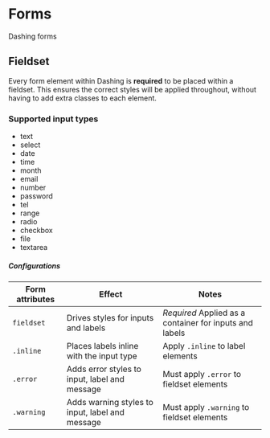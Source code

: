 # Forms
Dashing forms

## Fieldset
Every form element within Dashing is **required** to be placed within a fieldset. This ensures the correct styles will be applied throughout, without having to add extra classes to each element.

### Supported input types
* text
* select
* date
* time
* month
* email
* number
* password
* tel
* range
* radio
* checkbox
* file
* textarea

##### Configurations
| Form attributes               | Effect                                           | Notes                                                     |
|-------------------------------|--------------------------------------------------|-----------------------------------------------------------|
| `fieldset`                    | Drives styles for inputs and labels              | *Required* Applied as a container for inputs and labels   |
| `.inline`                     | Places labels inline with the input type         | Apply `.inline` to label elements                         |
| `.error`                      | Adds error styles to input, label and message    | Must apply `.error` to fieldset elements                  |
| `.warning`                    | Adds warning styles to input, label and message  | Must apply `.warning` to fieldset elements                |
